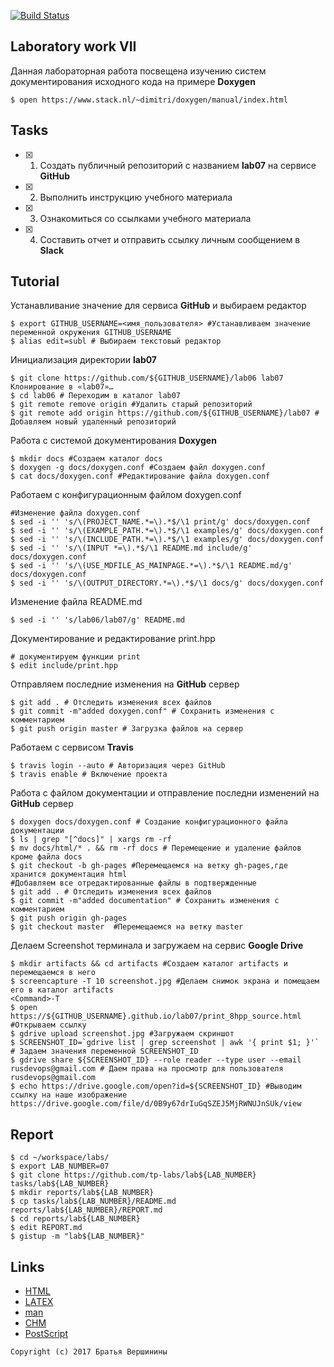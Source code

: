 [![Build Status](https://travis-ci.org/desta-study/lab07.svg?branch=master)](https://travis-ci.org/desta-study/lab07)

## Laboratory work VII

Данная лабораторная работа посвещена изучению систем документирования исходного кода на примере **Doxygen**

```ShellSession
$ open https://www.stack.nl/~dimitri/doxygen/manual/index.html
```

## Tasks

- [x] 1. Создать публичный репозиторий с названием **lab07** на сервисе **GitHub**
- [X] 2. Выполнить инструкцию учебного материала
- [X] 3. Ознакомиться со ссылками учебного материала
- [X] 4. Составить отчет и отправить ссылку личным сообщением в **Slack**

## Tutorial
Устанавливание значение для сервиса **GitHub** и выбираем редактор  
```ShellSession
$ export GITHUB_USERNAME=<имя_пользователя> #Устанавливаем значение переменной окружения GITHUB_USERNAME
$ alias edit=subl # Выбираем текстовый редактор 
```
Инициализация директории **lab07**
```ShellSession
$ git clone https://github.com/${GITHUB_USERNAME}/lab06 lab07
Клонирование в «lab07»…
$ cd lab06 # Переходим в каталог lab07
$ git remote remove origin #Удалить старый репозиторий
$ git remote add origin https://github.com/${GITHUB_USERNAME}/lab07 # Добавляем новый удаленный репозиторий
```
Работа с системой документирования **Doxygen**
```ShellSession
$ mkdir docs #Создаем каталог docs
$ doxygen -g docs/doxygen.conf #Создаем файл doxygen.conf
$ cat docs/doxygen.conf #Редактирование файла doxygen.conf
```
Работаем с конфигурационным файлом doxygen.conf
```ShellSession
#Изменение файла doxygen.conf
$ sed -i '' 's/\(PROJECT_NAME.*=\).*$/\1 print/g' docs/doxygen.conf
$ sed -i '' 's/\(EXAMPLE_PATH.*=\).*$/\1 examples/g' docs/doxygen.conf
$ sed -i '' 's/\(INCLUDE_PATH.*=\).*$/\1 examples/g' docs/doxygen.conf
$ sed -i '' 's/\(INPUT *=\).*$/\1 README.md include/g' docs/doxygen.conf
$ sed -i '' 's/\(USE_MDFILE_AS_MAINPAGE.*=\).*$/\1 README.md/g' docs/doxygen.conf
$ sed -i '' 's/\(OUTPUT_DIRECTORY.*=\).*$/\1 docs/g' docs/doxygen.conf
```
Изменение файла README.md
```ShellSession
$ sed -i '' 's/lab06/lab07/g' README.md
```
Документирование и редактирование print.hpp
```ShellSession
# документируем функции print
$ edit include/print.hpp
```
Отправляем последние изменения на **GitHub** сервер
```ShellSession
$ git add . # Отследить изменения всех файлов
$ git commit -m"added doxygen.conf" # Сохранить изменения с комментарием
$ git push origin master # Загрузка файлов на сервер
```
Работаем с сервисом **Travis**
```ShellSession
$ travis login --auto # Авторизация через GitHub
$ travis enable # Включение проекта
```
Работа с файлом документации и отправление последни изменений на **GitHub** сервер
```ShellSession
$ doxygen docs/doxygen.conf # Создание конфигурационного файла документации
$ ls | grep "[^docs]" | xargs rm -rf
$ mv docs/html/* . && rm -rf docs # Перемещение и удаление файлов кроме файла docs
$ git checkout -b gh-pages #Перемещаемся на ветку gh-pages,где хранится документация html
#Добавляем все отредактированные файлы в подтвержденные
$ git add . # Отследить изменения всех файлов
$ git commit -m"added documentation" # Сохранить изменения с комментарием
$ git push origin gh-pages
$ git checkout master  #Перемещаемся на ветку master
```
Делаем Screenshot терминала и загружаем на сервис **Google Drive**
```ShellSession
$ mkdir artifacts && cd artifacts #Создаем каталог artifacts и перемещаемся в него
$ screencapture -T 10 screenshot.jpg #Делаем снимок экрана и помещаем его в каталог artifacts
<Command>-T
$ open https://${GITHUB_USERNAME}.github.io/lab07/print_8hpp_source.html #Открываем ссылку
$ gdrive upload screenshot.jpg #Загружаем скриншот
$ SCREENSHOT_ID=`gdrive list | grep screenshot | awk '{ print $1; }'` # Задаем значения переменной SCREENSHOT_ID
$ gdrive share ${SCREENSHOT_ID} --role reader --type user --email rusdevops@gmail.com # Даем права на просмотр для пользователя rusdevops@gmail.com
$ echo https://drive.google.com/open?id=${SCREENSHOT_ID} #Выводим ссылку на наше изображение
https://drive.google.com/file/d/0B9y67drIuGqSZEJ5MjRWNUJnSUk/view
```

## Report

```ShellSession
$ cd ~/workspace/labs/
$ export LAB_NUMBER=07
$ git clone https://github.com/tp-labs/lab${LAB_NUMBER} tasks/lab${LAB_NUMBER}
$ mkdir reports/lab${LAB_NUMBER}
$ cp tasks/lab${LAB_NUMBER}/README.md reports/lab${LAB_NUMBER}/REPORT.md
$ cd reports/lab${LAB_NUMBER}
$ edit REPORT.md
$ gistup -m "lab${LAB_NUMBER}"
```

## Links

- [HTML](https://ru.wikipedia.org/wiki/HTML)
- [LAΤΕΧ](https://ru.wikipedia.org/wiki/LaTeX)
- [man](https://ru.wikipedia.org/wiki/Man_(%D0%BA%D0%BE%D0%BC%D0%B0%D0%BD%D0%B4%D0%B0_Unix))
- [CHM](https://ru.wikipedia.org/wiki/HTMLHelp)
- [PostScript](https://ru.wikipedia.org/wiki/PostScript)

```
Copyright (c) 2017 Братья Вершинины
